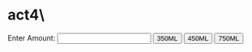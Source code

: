 # act4\
<!DOCTYPE html>
<html>
<head>
	<title>Quennie nicole alcasin</title>
	<link rel="stylesheet" type="text/css" href="style.css">
	<link rel="stylesheet" type="text/css" href="https://stackpath.bootstrapcdn.com/bootstrap/4.1.3/css/bootstrap.min.css">
	<meta charset="utf-8">
	<meta name="viewport" content="width=device-width, initial-scale=1"		>
</head>
<body>

<label>Enter Amount:</label>
<input type="text" id="result">
<input type="button" value="350ML" onclick="coffee1()">
<input type="button" value="450ML" onclick="coffee2()">
<input type="button" value="750ML" onclick="coffee3()">
<script type="text/javascript">

function acceptinput()
{
 var x = Number(document.getElementById('value').value);
 return x;
}
function getchange (change)
{
 alert("Enjoy your coffee"+"your change is"+ change)
}
function checkamount (amount,price)
{
 if (isNaN(amount))
{
 alert ('INVALID')
}
else if (amount >=price)
{
 var change =0;
 change=amount-price;
 getchange(change)
}

}


function coffee1()
{  
 var x = acceptinput();
 var cprice=25;
 checkamount(x,price);
 }

function coffee2()
{  
 var x = acceptinput();
 var cprice=30;
 checkamount(x,price);
 }

function coffee3()
{  
 var x = acceptinput();
 var cprice=50;
 checkamount(x,price);
 }

</script>
</body>
</html>


